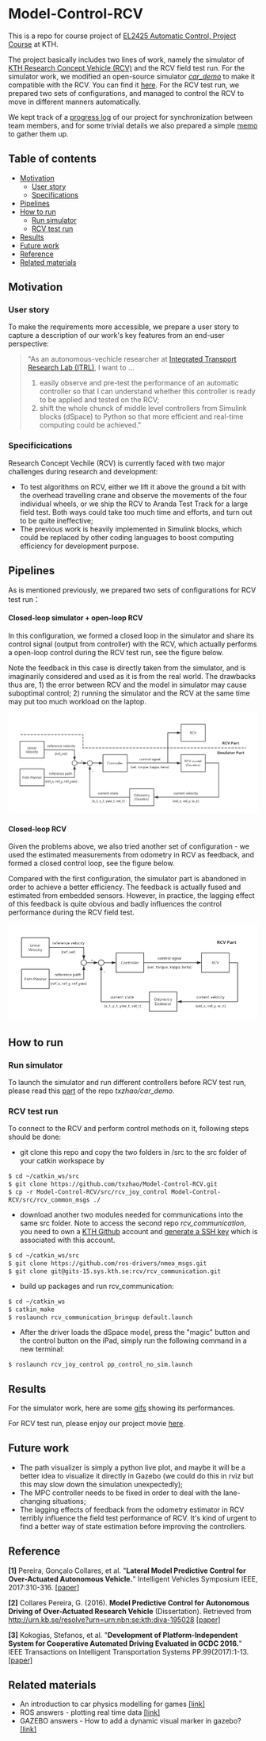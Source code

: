 # Model-Control-RCV

This is a repo for course project of [EL2425 Automatic Control, Project Course](https://www.kth.se/social/course/EL2425/) at KTH. 

The project basically includes two lines of work, namely the simulator of [KTH Research Concept Vehicle (RCV)](https://www.itrl.kth.se/research/projects/kth-rcv/rcv-1.476469) and the RCV field test run. For the simulator work, we modified an open-source simulator [*car_demo*](https://github.com/osrf/car_demo) to make it compatible with the RCV. You can find it [here](https://github.com/txzhao/car_demo). For the RCV test run, we prepared two sets of configurations, and managed to control the RCV to move in different manners automatically.

We kept track of a [progress log](https://github.com/txzhao/Model-Control-RCV/blob/master/progress_log.md) of our project for synchronization between team members, and for some trivial details we also prepared a simple [memo](https://github.com/txzhao/Model-Control-RCV/blob/master/memo.md) to gather them up.

## Table of contents

- [Motivation](https://github.com/txzhao/Model-Control-RCV#motivation)
	- [User story](https://github.com/txzhao/Model-Control-RCV#user-story)
	- [Specifications](https://github.com/txzhao/Model-Control-RCV#specificications)
- [Pipelines](https://github.com/txzhao/Model-Control-RCV#pipelines)
- [How to run](https://github.com/txzhao/Model-Control-RCV#how-to-run)
	- [Run simulator](https://github.com/txzhao/Model-Control-RCV#run-simulator)
	- [RCV test run](https://github.com/txzhao/Model-Control-RCV#rcv-test-run)
- [Results](https://github.com/txzhao/Model-Control-RCV#results)
- [Future work](https://github.com/txzhao/Model-Control-RCV#future-work)
- [Reference](https://github.com/txzhao/Model-Control-RCV#reference)
- [Related materials](https://github.com/txzhao/Model-Control-RCV#related-materials)

## Motivation

### User story

To make the requirements more accessible, we prepare a user story to capture a description of our work's key features from an end-user perspective:

> "As an autonomous-vechicle researcher at [Integrated Transport Research Lab (ITRL)](https://www.itrl.kth.se/), I want to ...
>   1. easily observe and pre-test the performance of an automatic controller so that I can understand whether this controller is ready to be applied and tested on the RCV;
>   2. shift the whole chunck of middle level controllers from Simulink blocks (dSpace) to Python so that more efficient and real-time computing could be achieved."

### Specificications

Research Concept Vechile (RCV) is currently faced with two major challenges during research and development:

- To test algorithms on RCV, either we lift it above the ground a bit with the overhead travelling crane and observe the movements of the four individual wheels, or we ship the RCV to Aranda Test Track for a large field test. Both ways could take too much time and efforts, and turn out to be quite ineffective;
- The previous work is heavily implemented in Simulink blocks, which could be replaced by other coding languages to boost computing efficiency for development purpose.

## Pipelines

As is mentioned previously, we prepared two sets of configurations for RCV test run：

#### Closed-loop simulator + open-loop RCV

In this configuration, we formed a closed loop in the simulator and share its control signal (output from controller) with the RCV, which actually performs a open-loop control during the RCV test run, see the figure below. 

Note the feedback in this case is directly taken from the simulator, and is imaginarily considered and used as it is from the real world. The drawbacks thus are, 1) the error between RCV and the model in simulator may cause suboptimal control; 2) running the simulator and the RCV at the same time may put too much workload on the laptop.

![](https://github.com/txzhao/Model-Control-RCV/blob/master/pic/config_1.png)

#### Closed-loop RCV

Given the problems above, we also tried another set of configuration - we used the estimated measurements from odometry in RCV as feedback, and formed a closed control loop, see the figure below.

Compared with the first configuration, the simulator part is abandoned in order to achieve a better efficiency. The feedback is actually fused and estimated from embedded sensors. However, in practice, the lagging effect of this feedback is quite obvious and badly influences the control performance during the RCV field test. 

![](https://github.com/txzhao/Model-Control-RCV/blob/master/pic/config_2.png)

## How to run

### Run simulator

To launch the simulator and run different controllers before RCV test run, please read this [part](https://github.com/txzhao/car_demo#how-to-run) of the repo *txzhao/car_demo*.

### RCV test run

To connect to the RCV and perform control methods on it, following steps should be done:

- git clone this repo and copy the two folders in /src to the src folder of your catkin workspace by
```
$ cd ~/catkin_ws/src
$ git clone https://github.com/txzhao/Model-Control-RCV.git
$ cp -r Model-Control-RCV/src/rcv_joy_control Model-Control-RCV/src/rcv_common_msgs ./
```
- download another two modules needed for communications into the same src folder. Note to access the second repo *rcv_communication*, you need to own a [KTH Github](https://www.kth.se/en/student/kth-it-support/work-online/kth-github/kth-github-1.500062) account and [generate a SSH key](https://help.github.com/enterprise/2.11/user/articles/generating-a-new-ssh-key-and-adding-it-to-the-ssh-agent/) which is associated with this account.
```
$ cd ~/catkin_ws/src
$ git clone https://github.com/ros-drivers/nmea_msgs.git
$ git clone git@gits-15.sys.kth.se:rcv/rcv_communication.git
```

- build up packages and run rcv_communication:
```
$ cd ~/catkin_ws
$ catkin_make
$ roslaunch rcv_communication_bringup default.launch
```

- After the driver loads the dSpace model, press the "magic" button and the control button on the iPad, simply run the following command in a new terminal:
```
$ roslaunch rcv_joy_control pp_control_no_sim.launch
```

## Results

For the simulator work, here are some [gifs](https://github.com/txzhao/car_demo#results) showing its performances.

For RCV test run, please enjoy our project movie [here](https://www.youtube.com/watch?v=nw0xhZjIuw8).

## Future work

- The path visualizer is simply a python live plot, and maybe it will be a better idea to visualize it directly in Gazebo (we could do this in rviz but this may slow down the simulation unexpectedly);
- The MPC controller needs to be fixed in order to deal with the lane-changing situations;
- The lagging effects of feedback from the odometry estimator in RCV terribly influence the field test performance of RCV. It's kind of urgent to find a better way of state estimation before improving the controllers.

## Reference

**[1]** Pereira, Gonçalo Collares, et al. "**Lateral Model Predictive Control for Over-Actuated Autonomous Vehicle.**" Intelligent Vehicles Symposium IEEE, 2017:310-316. [[paper]](http://ieeexplore.ieee.org/document/7995737/)

**[2]** Collares Pereira, G. (2016). **Model Predictive Control for Autonomous Driving of Over-Actuated Research Vehicle** (Dissertation). Retrieved from http://urn.kb.se/resolve?urn=urn:nbn:se:kth:diva-195028 [[paper]](https://kth.diva-portal.org/smash/get/diva2:1043944/FULLTEXT01.pdf)

**[3]** Kokogias, Stefanos, et al. "**Development of Platform-Independent System for Cooperative Automated Driving Evaluated in GCDC 2016.**" IEEE Transactions on Intelligent Transportation Systems PP.99(2017):1-13. [[paper]](http://ieeexplore.ieee.org/document/7891914/)

## Related materials

- An introduction to car physics modelling for games [[link]](http://www.asawicki.info/Mirror/Car%20Physics%20for%20Games/Car%20Physics%20for%20Games.html)
- ROS answers - plotting real time data [[link]](https://answers.ros.org/question/264767/plotting-real-time-data/)
- GAZEBO answers - How to add a dynamic visual marker in gazebo? [[link]](http://answers.gazebosim.org/question/3383/how-to-add-a-dynamic-visual-marker-in-gazebo/#3394)

